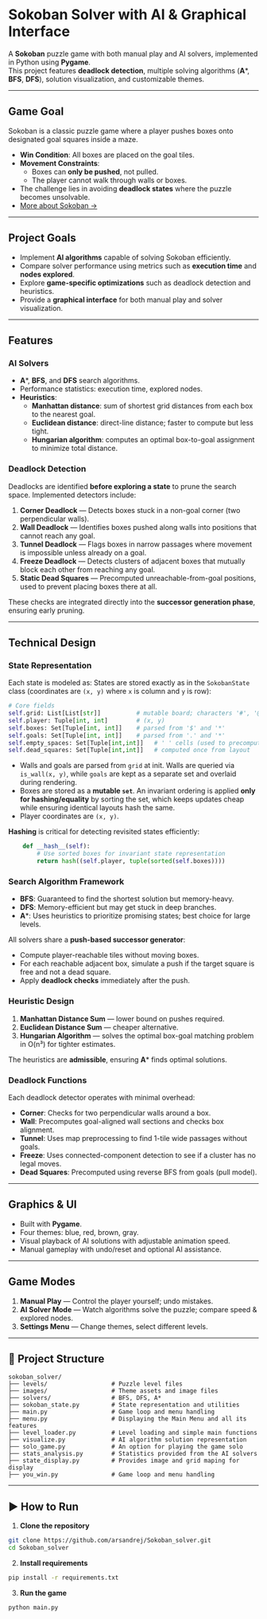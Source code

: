 # Sokoban Solver with AI & Graphical Interface

A **Sokoban** puzzle game with both manual play and AI solvers, implemented in Python using **Pygame**.  
This project features **deadlock detection**, multiple solving algorithms (**A***, **BFS**, **DFS**), solution visualization, and customizable themes.

---

## Game Goal
Sokoban is a classic puzzle game where a player pushes boxes onto designated goal squares inside a maze.
- **Win Condition**: All boxes are placed on the goal tiles.
- **Movement Constraints**:
  - Boxes can **only be pushed**, not pulled.
  - The player cannot walk through walls or boxes.
- The challenge lies in avoiding **deadlock states** where the puzzle becomes unsolvable.
- [More about Sokoban →](https://en.wikipedia.org/wiki/Sokoban)

---

## Project Goals
- Implement **AI algorithms** capable of solving Sokoban efficiently.
- Compare solver performance using metrics such as **execution time** and **nodes explored**.
- Explore **game-specific optimizations** such as deadlock detection and heuristics.
- Provide a **graphical interface** for both manual play and solver visualization.

---

##  Features

### AI Solvers
- **A***, **BFS**, and **DFS** search algorithms.
- Performance statistics: execution time, explored nodes.
- **Heuristics**:
  - **Manhattan distance**: sum of shortest grid distances from each box to the nearest goal.
  - **Euclidean distance**: direct-line distance; faster to compute but less tight.
  - **Hungarian algorithm**: computes an optimal box-to-goal assignment to minimize total distance.

### Deadlock Detection
Deadlocks are identified **before exploring a state** to prune the search space. Implemented detectors include:
1. **Corner Deadlock** — Detects boxes stuck in a non-goal corner (two perpendicular walls).
2. **Wall Deadlock** — Identifies boxes pushed along walls into positions that cannot reach any goal.
3. **Tunnel Deadlock** — Flags boxes in narrow passages where movement is impossible unless already on a goal.
4. **Freeze Deadlock** — Detects clusters of adjacent boxes that mutually block each other from reaching any goal.
5. **Static Dead Squares** — Precomputed unreachable-from-goal positions, used to prevent placing boxes there at all.

These checks are integrated directly into the **successor generation phase**, ensuring early pruning.

---

## Technical Design

### **State Representation**
Each state is modeled as:
States are stored exactly as in the `SokobanState` class (coordinates are `(x, y)` where `x` is column and `y` is row):

```python
# Core fields
self.grid: List[List[str]]          # mutable board; characters '#', '@', '$', '.', '*', ' '
self.player: Tuple[int, int]        # (x, y)
self.boxes: Set[Tuple[int, int]]    # parsed from '$' and '*'
self.goals: Set[Tuple[int, int]]    # parsed from '.' and '*'
self.empty_spaces: Set[Tuple[int,int]]   # ' ' cells (used to precompute dead squares)
self.dead_squares: Set[Tuple[int,int]]   # computed once from layout
```

- Walls and goals are parsed from `grid` at init. Walls are queried via `is_wall(x, y)`, while `goals` are kept as a separate set and overlaid during rendering.
- Boxes are stored as a **mutable `set`**. An invariant ordering is applied **only for hashing/equality** by sorting the set, which keeps updates cheap while ensuring identical layouts hash the same.
- Player coordinates are `(x, y)`.


**Hashing** is critical for detecting revisited states efficiently:
```python
    def __hash__(self):
        # Use sorted boxes for invariant state representation
        return hash((self.player, tuple(sorted(self.boxes))))
```

### **Search Algorithm Framework**
- **BFS**: Guaranteed to find the shortest solution but memory-heavy.
- **DFS**: Memory-efficient but may get stuck in deep branches.
- **A***: Uses heuristics to prioritize promising states; best choice for large levels.

All solvers share a **push-based successor generator**:
- Compute player-reachable tiles without moving boxes.
- For each reachable adjacent box, simulate a push if the target square is free and not a dead square.
- Apply **deadlock checks** immediately after the push.

### **Heuristic Design**
1. **Manhattan Distance Sum** — lower bound on pushes required.
2. **Euclidean Distance Sum** — cheaper alternative.
3. **Hungarian Algorithm** — solves the optimal box-goal matching problem in O(n³) for tighter estimates.

The heuristics are **admissible**, ensuring **A*** finds optimal solutions.

### **Deadlock Functions**
Each deadlock detector operates with minimal overhead:
- **Corner**: Checks for two perpendicular walls around a box.
- **Wall**: Precomputes goal-aligned wall sections and checks box alignment.
- **Tunnel**: Uses map preprocessing to find 1-tile wide passages without goals.
- **Freeze**: Uses connected-component detection to see if a cluster has no legal moves.
- **Dead Squares**: Precomputed using reverse BFS from goals (pull model).

---

## Graphics & UI
- Built with **Pygame**.
- Four themes: blue, red, brown, gray.
- Visual playback of AI solutions with adjustable animation speed.
- Manual gameplay with undo/reset and optional AI assistance.

---

##  Game Modes
1. **Manual Play** — Control the player yourself; undo mistakes.
2. **AI Solver Mode** — Watch algorithms solve the puzzle; compare speed & explored nodes.
3. **Settings Menu** — Change themes, select different levels.

---

## 📂 Project Structure
```
sokoban_solver/
├── levels/                  # Puzzle level files
├── images/                  # Theme assets and image files
├── solvers/                 # BFS, DFS, A*
├── sokoban_state.py         # State representation and utilities
├── main.py                  # Game loop and menu handling
├── menu.py                  # Displaying the Main Menu and all its features
├── level_loader.py          # Level loading and simple main functions
├── visualize.py             # AI algorithm solution representation
├── solo_game.py             # An option for playing the game solo 
├── stats_analysis.py        # Statistics provided from the AI solvers
├── state_display.py         # Provides image and grid maping for display
├── you_win.py               # Game loop and menu handling     
```

---
## ▶️ How to Run

1. **Clone the repository**
```bash
git clone https://github.com/arsandrej/Sokoban_solver.git
cd Sokoban_solver
```

2. **Install requirements**
```bash
pip install -r requirements.txt
```

3. **Run the game**
```bash
python main.py
```